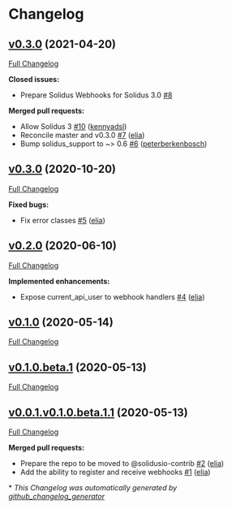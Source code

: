 # Changelog

## [v0.3.0](https://github.com/solidusio-contrib/solidus_webhooks/tree/v0.3.0) (2021-04-20)

[Full Changelog](https://github.com/solidusio-contrib/solidus_webhooks/compare/v0.3.0...v0.3.0)

**Closed issues:**

- Prepare Solidus Webhooks for Solidus 3.0 [\#8](https://github.com/solidusio-contrib/solidus_webhooks/issues/8)

**Merged pull requests:**

- Allow Solidus 3 [\#10](https://github.com/solidusio-contrib/solidus_webhooks/pull/10) ([kennyadsl](https://github.com/kennyadsl))
- Reconcile master and v0.3.0 [\#7](https://github.com/solidusio-contrib/solidus_webhooks/pull/7) ([elia](https://github.com/elia))
- Bump solidus\_support to ~\> 0.6 [\#6](https://github.com/solidusio-contrib/solidus_webhooks/pull/6) ([peterberkenbosch](https://github.com/peterberkenbosch))

## [v0.3.0](https://github.com/solidusio-contrib/solidus_webhooks/tree/v0.3.0) (2020-10-20)

[Full Changelog](https://github.com/solidusio-contrib/solidus_webhooks/compare/v0.2.0...v0.3.0)

**Fixed bugs:**

- Fix error classes [\#5](https://github.com/solidusio-contrib/solidus_webhooks/pull/5) ([elia](https://github.com/elia))

## [v0.2.0](https://github.com/solidusio-contrib/solidus_webhooks/tree/v0.2.0) (2020-06-10)

[Full Changelog](https://github.com/solidusio-contrib/solidus_webhooks/compare/v0.1.0...v0.2.0)

**Implemented enhancements:**

- Expose current\_api\_user to webhook handlers [\#4](https://github.com/solidusio-contrib/solidus_webhooks/pull/4) ([elia](https://github.com/elia))

## [v0.1.0](https://github.com/solidusio-contrib/solidus_webhooks/tree/v0.1.0) (2020-05-14)

[Full Changelog](https://github.com/solidusio-contrib/solidus_webhooks/compare/v0.1.0.beta.1...v0.1.0)

## [v0.1.0.beta.1](https://github.com/solidusio-contrib/solidus_webhooks/tree/v0.1.0.beta.1) (2020-05-13)

[Full Changelog](https://github.com/solidusio-contrib/solidus_webhooks/compare/v0.0.1.v0.1.0.beta.1.1...v0.1.0.beta.1)

## [v0.0.1.v0.1.0.beta.1.1](https://github.com/solidusio-contrib/solidus_webhooks/tree/v0.0.1.v0.1.0.beta.1.1) (2020-05-13)

[Full Changelog](https://github.com/solidusio-contrib/solidus_webhooks/compare/9573caa400232ffb44cde7f8cf907171a529ced3...v0.0.1.v0.1.0.beta.1.1)

**Merged pull requests:**

- Prepare the repo to be moved to @solidusio-contrib [\#2](https://github.com/solidusio-contrib/solidus_webhooks/pull/2) ([elia](https://github.com/elia))
- Add the ability to register and receive webhooks [\#1](https://github.com/solidusio-contrib/solidus_webhooks/pull/1) ([elia](https://github.com/elia))



\* *This Changelog was automatically generated by [github_changelog_generator](https://github.com/github-changelog-generator/github-changelog-generator)*
